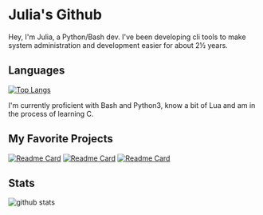 # Julia's Github

Hey, I'm Julia, a Python/Bash dev. I've been developing cli tools to make system
administration and development easier for about 2½ years.

## Languages

[![Top Langs](https://github-readme-stats.vercel.app/api/top-langs/?username=sudo-julia&theme=dark&layout=compact&langs_count=3)](https://github.com/anuraghazra/github-readme-stats)

I'm currently proficient with Bash and Python3, know a bit of Lua and am in the
process of learning C.

## My Favorite Projects

[![Readme Card](https://github-readme-stats.vercel.app/api/pin/?username=sudo-julia&theme=dark&repo=dvnv)](https://github.com/sudo-julia/devenv)
[![Readme Card](https://github-readme-stats.vercel.app/api/pin/?username=sudo-julia&theme=dark&repo=dnfo)](https://github.com/sudo-julia/dnfo)
[![Readme Card](https://github-readme-stats.vercel.app/api/pin/?username=sudo-julia&theme=dark&repo=bin)](https://github.com/sudo-julia/bin)

## Stats

![github stats](https://github-readme-stats.vercel.app/api?username=sudo-julia&hide=stars&include_all_commits=true&show_icons=true&theme=dark)
